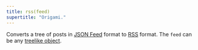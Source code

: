 ```yaml
---
title: rss(feed)
supertitle: "Origami."
---
```


Converts a tree of posts in [JSON Feed](https://www.jsonfeed.org/) format to [RSS](https://www.rssboard.org/rss-specification) format. The `feed` can be any [treelike object](/async-tree/treelike.html).
